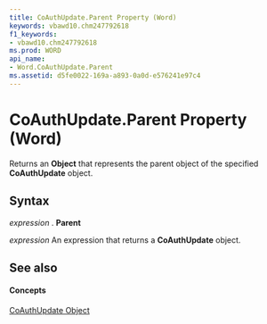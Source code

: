 ```yaml
---
title: CoAuthUpdate.Parent Property (Word)
keywords: vbawd10.chm247792618
f1_keywords:
- vbawd10.chm247792618
ms.prod: WORD
api_name:
- Word.CoAuthUpdate.Parent
ms.assetid: d5fe0022-169a-a893-0a0d-e576241e97c4
---
```



# CoAuthUpdate.Parent Property (Word)

Returns an  **Object** that represents the parent object of the specified **CoAuthUpdate** object.


## Syntax

 _expression_ . **Parent**

 _expression_ An expression that returns a **CoAuthUpdate** object.


## See also


#### Concepts


[CoAuthUpdate Object](coauthupdate-object-word.md)

